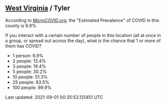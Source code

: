 
## [West Virginia](/united-states/west-virginia) / Tyler

According to [MicroCOVID.org](http://microcovid.org),
the "Estimated Prevalence" of COVID in this county is 6.9%

If you interact with a certain number of people in this location
(all at once in a group, or spread out across the day), what is the chance that
1 or more of them has COVID?

- 1 person: 6.9%
- 2 people: 13.4%
- 3 people: 19.4%
- 5 people: 30.2%
- 10 people: 51.3%
- 25 people: 83.5%
- 100 people: 99.9%

Last updated: 2021-09-01 00:35:53.131451 UTC
